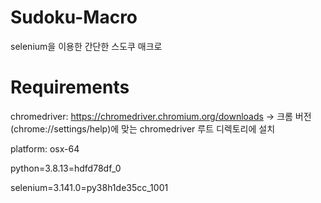 # Sudoku-Macro
selenium을 이용한 간단한 스도쿠 매크로

# Requirements

chromedriver: https://chromedriver.chromium.org/downloads -> 크롬 버전(chrome://settings/help)에 맞는 chromedriver 루트 디렉토리에 설치

platform: osx-64

python=3.8.13=hdfd78df_0

selenium=3.141.0=py38h1de35cc_1001
